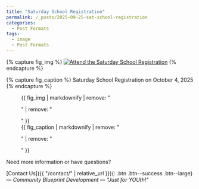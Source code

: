 ```yaml
---
title: "Saturday School Registration"
permalink: /_posts/2025-09-25-sat-school-registration
categories:
  - Post Formats
tags:
  - image
  - Post Formats
---
```


{% capture fig_img %}
[![Attend the Saturday School Registration](../assets/images/sat-school-registration.png)](https://communityblueprintdevelopment.org)
{% endcapture %}

{% capture fig_caption %}
Saturday School Registration on October 4, 2025
{% endcapture %}

<figure>
  {{ fig_img | markdownify | remove: "<p>" | remove: "</p>" }}
  <figcaption>{{ fig_caption | markdownify | remove: "<p>" | remove: "</p>" }}</figcaption>
</figure>

Need more information or have questions?

[Contact Us]({{ "/contact/" | relative_url }}){: .btn .btn--success .btn--large}
*— Community Blueprint Development — "Just for YOUth!"*

